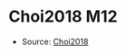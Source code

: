 <a name="material" />

# Choi2018 M12
<script type="application/ld+json">
  {
    "@context": "https://schema.org/",
    "@type": "ChemicalSubstance",
    "http://purl.org/dc/terms/conformsTo":
      {
        "@type": "CreativeWork",
        "@id": "https://bioschemas.org/profiles/ChemicalSubstance/0.4-RELEASE/"
      },
    "@id": "https://egonw.github.io/nanowiki/nanowiki523.html#material",
    "name": "Choi2018 M12",
    "sameAs": "http://127.0.0.1/mediawiki/index.php/Special:URIResolver/Choi2018_M12"
  }
</script>


* Source: [Choi2018](http://127.0.0.1/mediawiki/index.php/Special:URIResolver/Choi2018)
